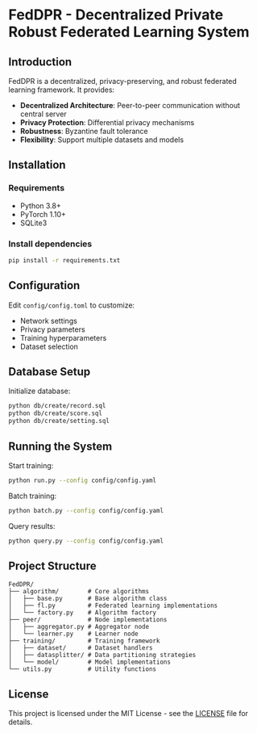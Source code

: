 # FedDPR - Decentralized Private Robust Federated Learning System

## Introduction

FedDPR is a decentralized, privacy-preserving, and robust federated learning framework. It provides:

- **Decentralized Architecture**: Peer-to-peer communication without central server
- **Privacy Protection**: Differential privacy mechanisms
- **Robustness**: Byzantine fault tolerance
- **Flexibility**: Support multiple datasets and models

## Installation

### Requirements
- Python 3.8+
- PyTorch 1.10+
- SQLite3

### Install dependencies
```bash
pip install -r requirements.txt
```

## Configuration

Edit `config/config.toml` to customize:

- Network settings
- Privacy parameters
- Training hyperparameters
- Dataset selection

## Database Setup

Initialize database:
```bash
python db/create/record.sql
python db/create/score.sql 
python db/create/setting.sql
```


## Running the System

Start training:
```bash
python run.py --config config/config.yaml
```

Batch training:
```bash
python batch.py --config config/config.yaml
```

Query results:
```bash
python query.py --config config/config.yaml
```

## Project Structure

```
FedDPR/
├── algorithm/        # Core algorithms
│   ├── base.py       # Base algorithm class
│   ├── fl.py         # Federated learning implementations
│   └── factory.py    # Algorithm factory
├── peer/             # Node implementations
│   ├── aggregator.py # Aggregator node
│   └── learner.py    # Learner node
├── training/         # Training framework
│   ├── dataset/      # Dataset handlers
│   ├── datasplitter/ # Data partitioning strategies
│   └── model/        # Model implementations
└── utils.py          # Utility functions
```

## License

This project is licensed under the MIT License - see the [LICENSE](LICENSE) file for details.
